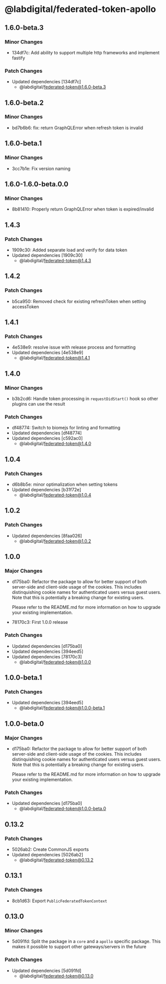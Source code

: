 # @labdigital/federated-token-apollo

## 1.6.0-beta.3

### Minor Changes

- 134df7c: Add ability to support multiple http frameworks and implement fastify

### Patch Changes

- Updated dependencies [134df7c]
  - @labdigital/federated-token@1.6.0-beta.3

## 1.6.0-beta.2

### Minor Changes

- bd7b6b6: fix: return GraphQLError when refresh token is invalid

## 1.6.0-beta.1

### Minor Changes

- 3cc7b1e: Fix version naming

## 1.6.0-1.6.0-beta.0.0

### Minor Changes

- 8b81410: Properly return GraphQLError when token is expired/invalid

## 1.4.3

### Patch Changes

- 1909c30: Added separate load and verify for data token
- Updated dependencies [1909c30]
  - @labdigital/federated-token@1.4.3

## 1.4.2

### Patch Changes

- b5ca950: Removed check for existing refreshToken when setting accessToken

## 1.4.1

### Patch Changes

- 4e538e9: resolve issue with release process and formatting
- Updated dependencies [4e538e9]
  - @labdigital/federated-token@1.4.1

## 1.4.0

### Minor Changes

- b3b2cd6: Handle token processing in `requestDidStart()` hook so other plugins can use the result

### Patch Changes

- df48774: Switch to biomejs for linting and formatting
- Updated dependencies [df48774]
- Updated dependencies [c592ac0]
  - @labdigital/federated-token@1.4.0

## 1.0.4

### Patch Changes

- d6b8b5e: minor optimalization when setting tokens
- Updated dependencies [b31f72e]
  - @labdigital/federated-token@1.0.4

## 1.0.2

### Patch Changes

- Updated dependencies [8faa026]
  - @labdigital/federated-token@1.0.2

## 1.0.0

### Major Changes

- d175ba0: Refactor the package to allow for better support of both server-side and
  client-side usage of the cookies. This includes distinquishing cookie names for
  authenticated users versus guest users. Note that this is potentially a breaking
  change for existing users.

  Please refer to the README.md for more information on how to upgrade your
  existing implementation.

- 78170c3: First 1.0.0 release

### Patch Changes

- Updated dependencies [d175ba0]
- Updated dependencies [394eed5]
- Updated dependencies [78170c3]
  - @labdigital/federated-token@1.0.0

## 1.0.0-beta.1

### Patch Changes

- Updated dependencies [394eed5]
  - @labdigital/federated-token@1.0.0-beta.1

## 1.0.0-beta.0

### Major Changes

- d175ba0: Refactor the package to allow for better support of both server-side and
  client-side usage of the cookies. This includes distinquishing cookie names for
  authenticated users versus guest users. Note that this is potentially a breaking
  change for existing users.

  Please refer to the README.md for more information on how to upgrade your
  existing implementation.

### Patch Changes

- Updated dependencies [d175ba0]
  - @labdigital/federated-token@1.0.0-beta.0

## 0.13.2

### Patch Changes

- 5026ab2: Create CommonJS exports
- Updated dependencies [5026ab2]
  - @labdigital/federated-token@0.13.2

## 0.13.1

### Patch Changes

- 8cb1d63: Export `PublicFederatedTokenContext`

## 0.13.0

### Minor Changes

- 5d091fd: Split the package in a `core` and a `apollo` specific package. This makes it
  possible to support other gateways/servers in the future

### Patch Changes

- Updated dependencies [5d091fd]
  - @labdigital/federated-token@0.13.0
